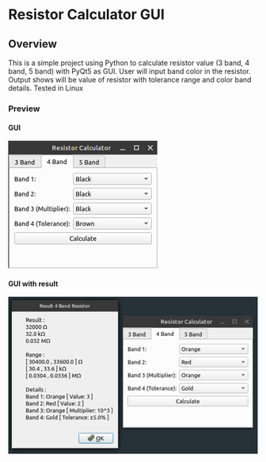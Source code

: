 # Resistor Calculator GUI
## Overview
This is a simple project using Python to calculate resistor value (3 band, 4 band, 5 band) with PyQt5 as GUI. User will input band color in the resistor. Output shows will be value of resistor with tolerance range and color band details. Tested in Linux

### Preview
#### GUI
![alt text][1]

#### GUI with result
![alt text][2]

[1]: https://github.com/adif-git/ResistorCalculator_GUI/blob/master/Images/GUI_1.png "GUI"
[2]: https://github.com/adif-git/ResistorCalculator_GUI/blob/master/Images/GUI_2.png "GUI with result"

